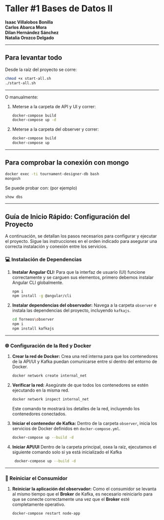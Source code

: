 # Taller #1 Bases de Datos II

**Isaac Villalobos Bonilla**  
**Carlos Abarca Mora**  
**Dilan Hernández Sánchez**  
**Natalia Orozco Delgado**

---

## Para levantar todo

Desde la raíz del proyecto se corre:
```bash
chmod +x start-all.sh
./start-all.sh
```

---

O manualmente:

1. Meterse a la carpeta de API y UI y correr:
   ```bash
   docker-compose build
   docker-compose up -d
   ```
2. Meterse a la carpeta del observer y correr:
   ```bash
   docker-compose build
   docker-compose up
   ```

---

## Para comprobar la conexión con mongo

```bash
docker exec -ti tournament-designer-db bash
mongosh
```

Se puede probar con: (por ejemplo)
```bash
show dbs
```

---
## Guía de Inicio Rápido: Configuración del Proyecto

A continuación, se detallan los pasos necesarios para configurar y ejecutar el proyecto. Sigue las instrucciones en el orden indicado para asegurar una correcta instalación y conexión entre los servicios.

### 💻 Instalación de Dependencias

1.  **Instalar Angular CLI:**
    Para que la interfaz de usuario (UI) funcione correctamente y se carguen sus elementos, primero debemos instalar Angular CLI globalmente.
    ```bash
    npm i
    npm install -g @angular/cli
    ```

2.  **Instalar dependencias del observador:**
    Navega a la carpeta `observer` e instala las dependencias del proyecto, incluyendo `kafkajs`.
    ```bash
    cd Torneos\observer
    npm i
    npm install kafkajs
    ```

---

### 🌐 Configuración de la Red y Docker

1.  **Crear la red de Docker:**
    Crea una red interna para que los contenedores de la API/UI y Kafka puedan comunicarse entre sí dentro del entorno de Docker.
    ```bash
    docker network create internal_net
    ```

2.  **Verificar la red:**
    Asegúrate de que todos los contenedores se estén ejecutando en la misma red.
    ```bash
    docker network inspect internal_net
    ```
    Este comando te mostrará los detalles de la red, incluyendo los contenedores conectados.

3.  **Iniciar el contenedor de Kafka:**
    Dentro de la carpeta `observer`, inicia los servicios de Docker definidos en `docker-compose.yml`.
    ```bash
    docker-compose up --build -d
    ```

4. **Iniciar API/UI**
   Dentro de la carpeta principal, osea la raíz, ejecutamos el siguiente comando solo si ya está inicializado el Kafka
   ```bash
    docker-compose up --build -d
    ```
---

### 🔄 Reiniciar el Consumidor

1.  **Reiniciar la aplicación del observador:**
    Como el consumidor se levanta al mismo tiempo que el **Broker** de Kafka, es necesario reiniciarlo para que se conecte correctamente una vez que el **Broker** esté completamente operativo.
    ```bash
    docker-compose restart node-app
    ```

